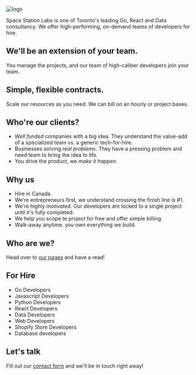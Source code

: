 ![logo](https://user-images.githubusercontent.com/270494/97095776-b6bd4d00-1631-11eb-8476-0776cdfd5596.png)

Space Station Labs is one of Toronto's leading Go, React and Data consultancy. We offer high-performing, on-demand teams of developers for hire.

## We'll be an extension of your team.

You manage the projects, and our team of high-caliber developers join your team.

## Simple, flexible contracts.

Scale our resources as you need. We can bill on an hourly or project bases.

## Who're our clients?

- _Well funded_ companies with a big idea. They understand the value-add of a specialized team vs. a generic tech-for-hire.
- Businesses solving _real problems_. They have a pressing problem and need team to bring the idea to life.
- You drive the product, we _make it happen_.

## Why us

- Hire in Canada.
- We're entrepreneurs first, we understand crossing the finish line is #1.
- We're highly *motivated*. Our developers are locked to a single project until
  it's fully completed.
- We help you scope te project for free and offer simple billing.
- Walk-away anytime. you own everything we build.

## Who are we?

Head over to [our pages](spacestation.github.io) and have a read!

## For Hire

- Go Developers
- Javascript Developers
- Python Developers
- React Developers
- Data Developers
- Web Developers
- Shopify Store Developers
- Database developers

## Let's talk

Fill out our [contact form](https://forms.gle/xgjRAuzsfAeD9X5u7) and we'll be in touch right away!
